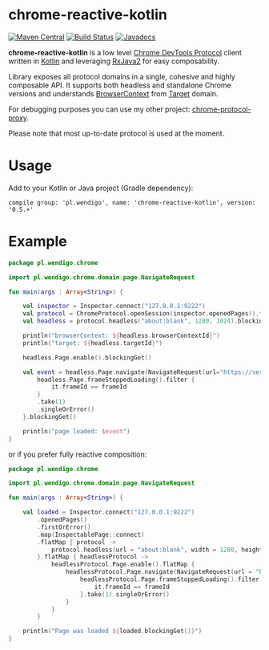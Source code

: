 # chrome-reactive-kotlin

[![Maven Central](https://maven-badges.herokuapp.com/maven-central/pl.wendigo/chrome-reactive-kotlin/badge.svg)](https://maven-badges.herokuapp.com/maven-central/pl.wendigo/chrome-reactive-kotlin) [![Build Status](https://travis-ci.org/wendigo/chrome-reactive-kotlin.svg?branch=master)](https://travis-ci.org/wendigo/chrome-reactive-kotlin) [![Javadocs](https://www.javadoc.io/badge/pl.wendigo/chrome-reactive-kotlin.svg)](https://www.javadoc.io/doc/pl.wendigo/chrome-reactive-kotlin)

**chrome-reactive-kotlin** is a low level [Chrome DevTools Protocol](https://chromedevtools.github.io/debugger-protocol-viewer/) client written in [Kotlin](https://kotlinlang.org) and leveraging [RxJava2](https://github.com/ReactiveX/RxJava) for easy composability. 

Library exposes all protocol domains in a single, cohesive and highly composable API. It supports both headless and standalone Chrome versions and understands [BrowserContext](https://chromedevtools.github.io/debugger-protocol-viewer/tot/Target/) from [Target]((https://chromedevtools.github.io/debugger-protocol-viewer/tot/Target/)) domain.

For debugging purposes you can use my other project: [chrome-protocol-proxy](https://github.com/wendigo/chrome-protocol-proxy).

Please note that most up-to-date protocol is used at the moment.



# Usage

Add to your Kotlin or Java project (Gradle dependency): 

```compile group: 'pl.wendigo', name: 'chrome-reactive-kotlin', version: '0.5.+'```

# Example

```kotlin
package pl.wendigo.chrome

import pl.wendigo.chrome.domain.page.NavigateRequest

fun main(args : Array<String>) {

    val inspector = Inspector.connect("127.0.0.1:9222")
    val protocol = ChromeProtocol.openSession(inspector.openedPages().firstOrError().blockingGet())
    val headless = protocol.headless("about:blank", 1280, 1024).blockingGet()

    println("browserContext: ${headless.browserContextId}")
    println("target: ${headless.targetId}")

    headless.Page.enable().blockingGet()

    val event = headless.Page.navigate(NavigateRequest(url="https://serafin.tech")).flatMap{ (frameId) ->
        headless.Page.frameStoppedLoading().filter {
            it.frameId == frameId
        }
        .take(1)
        .singleOrError()
    }.blockingGet()

    println("page loaded: $event")
}
```

or if you prefer fully reactive composition:

```kotlin
package pl.wendigo.chrome

import pl.wendigo.chrome.domain.page.NavigateRequest

fun main(args : Array<String>) {

    val loaded = Inspector.connect("127.0.0.1:9222")
        .openedPages()
        .firstOrError()
        .map(InspectablePage::connect)
        .flatMap { protocol ->
            protocol.headless(url = "about:blank", width = 1280, height = 1024)
        }.flatMap { headlessProtocol ->
            headlessProtocol.Page.enable().flatMap {
                headlessProtocol.Page.navigate(NavigateRequest(url = "https://serafin.tech")).flatMap { (frameId) ->
                    headlessProtocol.Page.frameStoppedLoading().filter {
                        it.frameId == frameId
                    }.take(1).singleOrError()
                }
            }
        }

    println("Page was loaded ${loaded.blockingGet()}")
}
```
